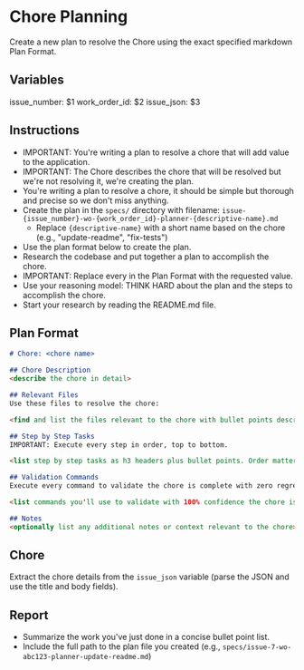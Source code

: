 # Chore Planning

Create a new plan to resolve the Chore using the exact specified markdown Plan Format.

## Variables
issue_number: $1
work_order_id: $2
issue_json: $3

## Instructions

- IMPORTANT: You're writing a plan to resolve a chore that will add value to the application.
- IMPORTANT: The Chore describes the chore that will be resolved but we're not resolving it, we're creating the plan.
- You're writing a plan to resolve a chore, it should be simple but thorough and precise so we don't miss anything.
- Create the plan in the `specs/` directory with filename: `issue-{issue_number}-wo-{work_order_id}-planner-{descriptive-name}.md`
  - Replace `{descriptive-name}` with a short name based on the chore (e.g., "update-readme", "fix-tests")
- Use the plan format below to create the plan.
- Research the codebase and put together a plan to accomplish the chore.
- IMPORTANT: Replace every <placeholder> in the Plan Format with the requested value.
- Use your reasoning model: THINK HARD about the plan and the steps to accomplish the chore.
- Start your research by reading the README.md file.

## Plan Format

```md
# Chore: <chore name>

## Chore Description
<describe the chore in detail>

## Relevant Files
Use these files to resolve the chore:

<find and list the files relevant to the chore with bullet points describing why. If new files need to be created, list them in an h3 'New Files' section.>

## Step by Step Tasks
IMPORTANT: Execute every step in order, top to bottom.

<list step by step tasks as h3 headers plus bullet points. Order matters, start with foundational shared changes then move on to specific changes. Your last step should be running the Validation Commands.>

## Validation Commands
Execute every command to validate the chore is complete with zero regressions.

<list commands you'll use to validate with 100% confidence the chore is complete. Every command must execute without errors.>

## Notes
<optionally list any additional notes or context relevant to the chore>
```

## Chore

Extract the chore details from the `issue_json` variable (parse the JSON and use the title and body fields).

## Report
- Summarize the work you've just done in a concise bullet point list.
- Include the full path to the plan file you created (e.g., `specs/issue-7-wo-abc123-planner-update-readme.md`)
